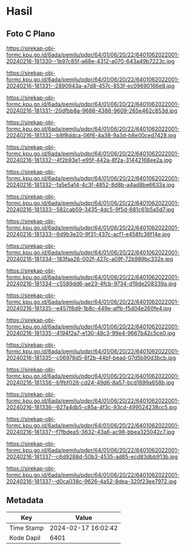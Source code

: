 # Hasil

## Foto C Plano

https://sirekap-obj-formc.kpu.go.id/6ada/pemilu/pdpr/64/01/06/20/22/6401062022001-20240216-181330--1b97c85f-a68e-4312-a070-643a49b7223c.jpg

https://sirekap-obj-formc.kpu.go.id/6ada/pemilu/pdpr/64/01/06/20/22/6401062022001-20240216-181331--2890943a-a7d8-457c-853f-ec09690166e8.jpg

https://sirekap-obj-formc.kpu.go.id/6ada/pemilu/pdpr/64/01/06/20/22/6401062022001-20240216-181331--20dfbb8a-9688-4388-9609-265e462c853d.jpg

https://sirekap-obj-formc.kpu.go.id/6ada/pemilu/pdpr/64/01/06/20/22/6401062022001-20240216-181332--b8f8ddca-06f6-4a38-9a3d-b8e00ced7428.jpg

https://sirekap-obj-formc.kpu.go.id/6ada/pemilu/pdpr/64/01/06/20/22/6401062022001-20240216-181332--4f2b93e1-e95f-442a-8f2a-31442168ee2a.jpg

https://sirekap-obj-formc.kpu.go.id/6ada/pemilu/pdpr/64/01/06/20/22/6401062022001-20240216-181332--fa5e5a14-4c3f-4852-8d8b-a4ad8be6633a.jpg

https://sirekap-obj-formc.kpu.go.id/6ada/pemilu/pdpr/64/01/06/20/22/6401062022001-20240216-181333--582cab59-3435-4dc5-9f5d-681c61b5a5d7.jpg

https://sirekap-obj-formc.kpu.go.id/6ada/pemilu/pdpr/64/01/06/20/22/6401062022001-20240216-181333--6d9b3e20-9f31-437c-acf1-e458fc36f14e.jpg

https://sirekap-obj-formc.kpu.go.id/6ada/pemilu/pdpr/64/01/06/20/22/6401062022001-20240216-181334--183faa26-002f-427c-a09f-72b989bc332e.jpg

https://sirekap-obj-formc.kpu.go.id/6ada/pemilu/pdpr/64/01/06/20/22/6401062022001-20240216-181334--c5589dd6-ae23-4fcb-9734-d19de208339a.jpg

https://sirekap-obj-formc.kpu.go.id/6ada/pemilu/pdpr/64/01/06/20/22/6401062022001-20240216-181335--e457f8d9-1b8c-449e-affb-f5d04e260fe4.jpg

https://sirekap-obj-formc.kpu.go.id/6ada/pemilu/pdpr/64/01/06/20/22/6401062022001-20240216-181335--4194f2a7-e130-48c3-99e4-9667b42c5ce0.jpg

https://sirekap-obj-formc.kpu.go.id/6ada/pemilu/pdpr/64/01/06/20/22/6401062022001-20240216-181335--c06978d5-6f2b-44bf-bead-07d5b90d3bcb.jpg

https://sirekap-obj-formc.kpu.go.id/6ada/pemilu/pdpr/64/01/06/20/22/6401062022001-20240216-181336--b1fbf028-cd24-49d6-8a57-bcd1899a658b.jpg

https://sirekap-obj-formc.kpu.go.id/6ada/pemilu/pdpr/64/01/06/20/22/6401062022001-20240216-181336--627a4db5-c85a-4f3c-93cd-499524238cc5.jpg

https://sirekap-obj-formc.kpu.go.id/6ada/pemilu/pdpr/64/01/06/20/22/6401062022001-20240216-181337--f7fbdea5-3632-43a6-ac98-bbea325042c7.jpg

https://sirekap-obj-formc.kpu.go.id/6ada/pemilu/pdpr/64/01/06/20/22/6401062022001-20240216-181337--c6d9288d-50b3-4535-ad85-ecd83dbb913b.jpg

https://sirekap-obj-formc.kpu.go.id/6ada/pemilu/pdpr/64/01/06/20/22/6401062022001-20240216-181337--d0ca038c-9626-4a52-8dea-320f23ee7972.jpg


## Metadata

| Key        | Value               |
| ---------- | ------------------- |
| Time Stamp | 2024-02-17 16:02:42 |
| Kode Dapil | 6401                |



